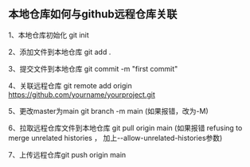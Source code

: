 ## 本地仓库如何与github远程仓库关联

1、本地仓库初始化 git init

2、添加文件到本地仓库 git add .

3、提交文件到本地仓库 git commit -m "first commit"

4、关联远程仓库 git remote add origin https://github.com/yourname/yourproject.git

5、更改master为main git branch -m main (如果报错，改为-M)

6、拉取远程仓库文件到本地仓库 git pull origin main (如果报错 refusing to merge unrelated histories ， 加上--allow-unrelated-histories参数)

7、上传远程仓库git push  origin main
